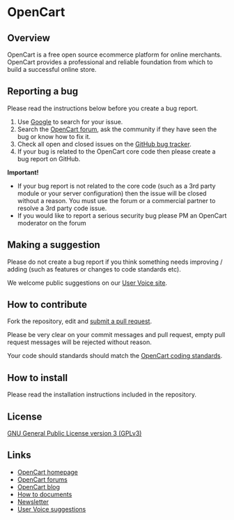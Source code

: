 # OpenCart


## Overview

OpenCart is a free open source ecommerce platform for online merchants. OpenCart provides a professional and reliable foundation from which to build a successful online store.

## Reporting a bug
	
Please read the instructions below before you create a bug report.
 
 1. Use [Google](http://www.google.com) to search for your issue.
 2. Search the [OpenCart forum](http://forum.opencart.com/viewforum.php?f=161), ask the community if they have seen the bug or know how to fix it.
 3. Check all open and closed issues on the [GitHub bug tracker](https://github.com/opencart/opencart/issues).
 4. If your bug is related to the OpenCart core code then please create a bug report on GitHub.

**Important!**
- If your bug report is not related to the core code (such as a 3rd party module or your server configuration) then the issue will be closed without a reason. You must use the forum or a commercial partner to resolve a 3rd party code issue.
- If you would like to report a serious security bug please PM an OpenCart moderator on the forum

## Making a suggestion

Please do not create a bug report if you think something needs improving / adding (such as features or changes to code standards etc).

We welcome public suggestions on our [User Voice site](http://opencart.uservoice.com). 

## How to contribute

Fork the repository, edit and [submit a pull request](https://github.com/opencart/opencart/wiki/Creating-a-pull-request).

Please be very clear on your commit messages and pull request, empty pull request messages will be rejected without reason.

Your code should standards should match the [OpenCart coding standards](https://github.com/opencart/opencart/wiki/Coding-standards).

## How to install

Please read the installation instructions included in the repository.

## License

[GNU General Public License version 3 (GPLv3)](https://github.com/opencart/opencart/blob/master/license.txt)

## Links

- [OpenCart homepage](http://www.opencart.com/)
- [OpenCart forums](http://forum.opencart.com/)
- [OpenCart blog](http://www.opencart.com/index.php?route=feature/blog)
- [How to documents](http://docs.opencart.com/display/opencart/OpenCart+1.5+Home)
- [Newsletter](http://newsletter.opencart.com/h/r/B660EBBE4980C85C)
- [User Voice suggestions](http://opencart.uservoice.com)
